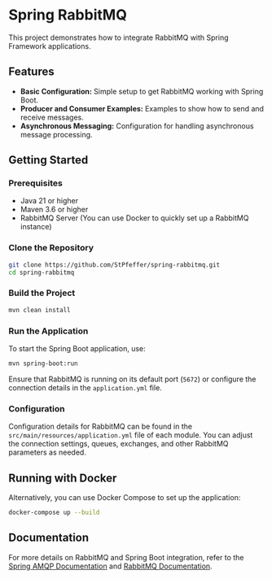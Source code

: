 # Spring RabbitMQ

This project demonstrates how to integrate RabbitMQ with Spring Framework applications.

## Features

- **Basic Configuration:** Simple setup to get RabbitMQ working with Spring Boot.
- **Producer and Consumer Examples:** Examples to show how to send and receive messages.
- **Asynchronous Messaging:** Configuration for handling asynchronous message processing.

## Getting Started

### Prerequisites

- Java 21 or higher
- Maven 3.6 or higher
- RabbitMQ Server (You can use Docker to quickly set up a RabbitMQ instance)

### Clone the Repository

```bash
git clone https://github.com/StPfeffer/spring-rabbitmq.git
cd spring-rabbitmq
```

### Build the Project

```bash
mvn clean install
```

### Run the Application

To start the Spring Boot application, use:

```bash
mvn spring-boot:run
```

Ensure that RabbitMQ is running on its default port (`5672`) or configure the connection details in the `application.yml` file.

### Configuration

Configuration details for RabbitMQ can be found in the `src/main/resources/application.yml` file of each module. You can adjust the connection settings, queues, exchanges, and other RabbitMQ parameters as needed.

## Running with Docker

Alternatively, you can use Docker Compose to set up the application:

```bash
docker-compose up --build
```

## Documentation

For more details on RabbitMQ and Spring Boot integration, refer to the [Spring AMQP Documentation](https://docs.spring.io/spring-amqp/docs/current/reference/html/) and [RabbitMQ Documentation](https://www.rabbitmq.com/documentation.html).
